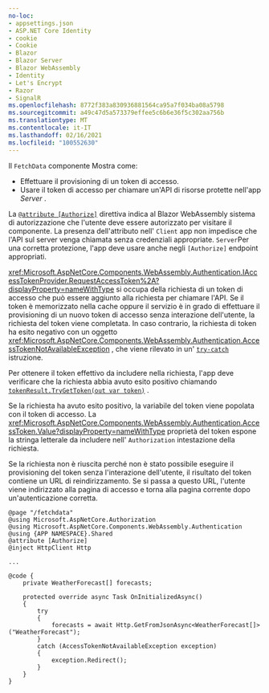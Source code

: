 ```yaml
---
no-loc:
- appsettings.json
- ASP.NET Core Identity
- cookie
- Cookie
- Blazor
- Blazor Server
- Blazor WebAssembly
- Identity
- Let's Encrypt
- Razor
- SignalR
ms.openlocfilehash: 8772f383a830936881564ca95a7f034ba08a5798
ms.sourcegitcommit: a49c47d5a573379effee5c6b6e36f5c302aa756b
ms.translationtype: MT
ms.contentlocale: it-IT
ms.lasthandoff: 02/16/2021
ms.locfileid: "100552630"
---
```

Il `FetchData` componente Mostra come:

* Effettuare il provisioning di un token di accesso.
* Usare il token di accesso per chiamare un'API di risorse protette nell'app *Server* .

La [`@attribute [Authorize]`](xref:mvc/views/razor#attribute) direttiva indica al Blazor WebAssembly sistema di autorizzazione che l'utente deve essere autorizzato per visitare il componente. La presenza dell'attributo nell' `Client` app non impedisce che l'API sul server venga chiamata senza credenziali appropriate. `Server`Per una corretta protezione, l'app deve usare anche negli `[Authorize]` endpoint appropriati.

<xref:Microsoft.AspNetCore.Components.WebAssembly.Authentication.IAccessTokenProvider.RequestAccessToken%2A?displayProperty=nameWithType> si occupa della richiesta di un token di accesso che può essere aggiunto alla richiesta per chiamare l'API. Se il token è memorizzato nella cache oppure il servizio è in grado di effettuare il provisioning di un nuovo token di accesso senza interazione dell'utente, la richiesta del token viene completata. In caso contrario, la richiesta di token ha esito negativo con un oggetto <xref:Microsoft.AspNetCore.Components.WebAssembly.Authentication.AccessTokenNotAvailableException> , che viene rilevato in un' [`try-catch`](/dotnet/csharp/language-reference/keywords/try-catch) istruzione.

Per ottenere il token effettivo da includere nella richiesta, l'app deve verificare che la richiesta abbia avuto esito positivo chiamando [`tokenResult.TryGetToken(out var token)`](xref:Microsoft.AspNetCore.Components.WebAssembly.Authentication.AccessTokenResult.TryGetToken%2A) .

Se la richiesta ha avuto esito positivo, la variabile del token viene popolata con il token di accesso. La <xref:Microsoft.AspNetCore.Components.WebAssembly.Authentication.AccessToken.Value?displayProperty=nameWithType> proprietà del token espone la stringa letterale da includere nell' `Authorization` intestazione della richiesta.

Se la richiesta non è riuscita perché non è stato possibile eseguire il provisioning del token senza l'interazione dell'utente, il risultato del token contiene un URL di reindirizzamento. Se si passa a questo URL, l'utente viene indirizzato alla pagina di accesso e torna alla pagina corrente dopo un'autenticazione corretta.

```razor
@page "/fetchdata"
@using Microsoft.AspNetCore.Authorization
@using Microsoft.AspNetCore.Components.WebAssembly.Authentication
@using {APP NAMESPACE}.Shared
@attribute [Authorize]
@inject HttpClient Http

...

@code {
    private WeatherForecast[] forecasts;

    protected override async Task OnInitializedAsync()
    {
        try
        {
            forecasts = await Http.GetFromJsonAsync<WeatherForecast[]>("WeatherForecast");
        }
        catch (AccessTokenNotAvailableException exception)
        {
            exception.Redirect();
        }
    }
}
```
